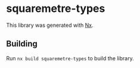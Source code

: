 # squaremetre-types

This library was generated with [Nx](https://nx.dev).

## Building

Run `nx build squaremetre-types` to build the library.
